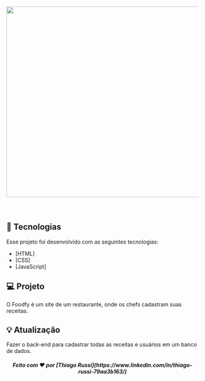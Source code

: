 <h1 align="center">
  
<img src="" width="1000" height="500">

</h1>

<br/>

## 🚀 Tecnologias
Esse projeto foi desenvolvido com as seguintes tecnologias:

- [HTML]
- [CSS]
- [JavaScript]

## 💻 Projeto
O Foodfy é um site de um restaurante, onde os chefs cadastram suas receitas.

## 💡 Atualização
Fazer o back-end para cadastrar todas as receitas e usuários em um banco de dados.

<h5 align="center">Feito com ♥ por [Thiago Russi](https://www.linkedin.com/in/thiago-russi-79aa3b163/) </h5>

